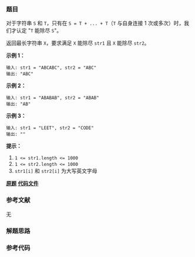### 题目
对于字符串 `S` 和 `T`，只有在 `S = T + ... + T`（`T` 与自身连接 1 次或多次）时，我们才认定 "`T` 能除尽 `S`"。

返回最长字符串 `X`，要求满足 `X` 能除尽 `str1` 且 `X` 能除尽 `str2`。



**示例 1：**

    
    
    输入: str1 = "ABCABC", str2 = "ABC"
    输出: "ABC"
    

**示例 2：**

    
    
    输入: str1 = "ABABAB", str2 = "ABAB"
    输出: "AB"
    

**示例 3：**

    
    
    输入: str1 = "LEET", str2 = "CODE"
    输出: ""
    



**提示：**

  1. `1 <= str1.length <= 1000`
  2. `1 <= str2.length <= 1000`
  3. `str1[i]` 和 `str2[i]` 为大写英文字母

 **[原题](https://leetcode-cn.com/problems/greatest-common-divisor-of-strings/)**    **[代码文件]()**


### 参考文献
无

### 解题思路




### 参考代码

```go


```




